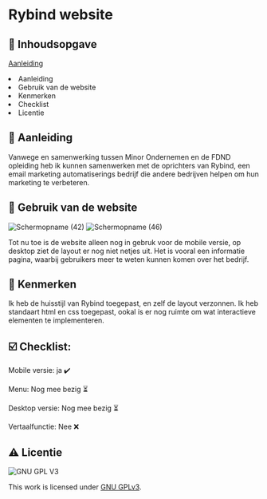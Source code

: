 # Rybind website

## 📖 Inhoudsopgave
[Aanleiding](https://github.com/TobiasVr23/Rybind-Website/blob/main/README.md#-inhoudsopgave)
<li> Aanleiding </li>
<li> Gebruik van de website </li>
<li> Kenmerken </li>
<li> Checklist </li>
<li> Licentie </li>

## 🚀 Aanleiding
Vanwege en samenwerking tussen Minor Ondernemen en de FDND opleiding heb ik kunnen samenwerken met de oprichters van Rybind, een email marketing automatiserings bedrijf die andere bedrijven helpen om hun marketing te verbeteren.

## 📲 Gebruik van de website
![Schermopname (42)](https://user-images.githubusercontent.com/112855854/214010436-45e62216-65dc-4f1e-a6f7-6dd3ae7bd722.png)
![Schermopname (46)](https://user-images.githubusercontent.com/112855854/214832198-5e4ca1f5-b94e-4512-a12d-454f3231b0c1.png)


Tot nu toe is de website alleen nog in gebruk voor de mobile versie, op desktop ziet de layout er nog niet netjes uit. Het is vooral een informatie pagina, waarbij gebruikers meer te weten kunnen komen over het bedrijf.

## 🔎 Kenmerken
Ik heb de huisstijl van Rybind toegepast, en zelf de layout verzonnen. Ik heb standaart html en css toegepast, ookal is er nog ruimte om wat interactieve elementen te implementeren.

## ☑️ Checklist:
Mobile versie: ja ✔️

Menu: Nog mee bezig ⏳

Desktop versie: Nog mee bezig ⏳

Vertaalfunctie: Nee ❌


## ⚠️ Licentie

![GNU GPL V3](https://www.gnu.org/graphics/gplv3-127x51.png)

This work is licensed under [GNU GPLv3](./LICENSE).
